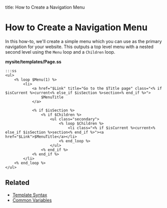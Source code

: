 title: How to Create a Navigation Menu

# How to Create a Navigation Menu

In this how-to, we'll create a simple menu which you can use as the primary navigation for your website. This outputs a
top level menu with a nested second level using the `Menu` loop and a `Children` loop.

**mysite/templates/Page.ss**

	:::ss
	<ul>
		<% loop $Menu(1) %>
			<li>
				<a href="$Link" title="Go to the $Title page" class="<% if $isCurrent %>current<% else_if $isSection %>section<% end_if %>">
					$MenuTitle
				</a>

				<% if $isSection %>
					<% if $Children %>
						<ul class="secondary">
							<% loop $Children %>
								<li class="<% if $isCurrent %>current<% else_if $isSection %>section<% end_if %>"><a href="$Link">$MenuTitle</a></li>
							<% end_loop %>
						</ul>
					<% end_if %>
				<% end_if %>
			</li>
		<% end_loop %>
	</ul>

## Related

* [Template Syntax](../syntax)
* [Common Variables](../common_variables)
